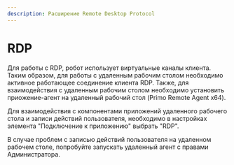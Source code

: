 ```yaml
---
description: Расширение Remote Desktop Protocol
---
```


# RDP

Для работы с RDP, робот использует виртуальные каналы клиента. Таким образом, для работы с удаленным рабочим столом необходимо активное работающее соединение клиента RDP. Также, для взаимодействия с удаленным рабочим столом необходимо установить приожение-агент на удаленный рабочий стол (Primo Remote Agent x64).

Для взаимодействия с компонентами приложений удаленного рабочего стола и записи действий пользователя, необходимо в настройках элемента "Подключение к приложению" выбрать "RDP".

В случае проблем с записью действий пользователя на удаленном рабочем столе, попробуйте запускать удаленный агент с правами Администратора.
